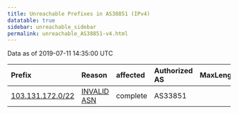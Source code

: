 ```yaml
---
title: Unreachable Prefixes in AS38851 (IPv4)
datatable: true
sidebar: unreachable_sidebar
permalink: unreachable_AS38851-v4.html
---
```


Data as of 2019-07-11 14:35:00 UTC


<div class="datatable-begin"></div>

| Prefix                                                     | Reason                                                                                                  | affected   | Authorized AS   |   MaxLength | Anchor                                       |   unreachable /24s |
|:-----------------------------------------------------------|:--------------------------------------------------------------------------------------------------------|:-----------|:----------------|------------:|:---------------------------------------------|-------------------:|
| [103.131.172.0/22](https://stat.ripe.net/103.131.172.0/22) | [INVALID ASN](https://rpki-validator.ripe.net/announcement-preview?asn=AS38851&prefix=103.131.172.0/22) | complete   | AS33851         |           0 | [APNIC](unreachable_APNIC_RPKI_Root-v4.html) |                  4 |

<div class="datatable-end"></div>